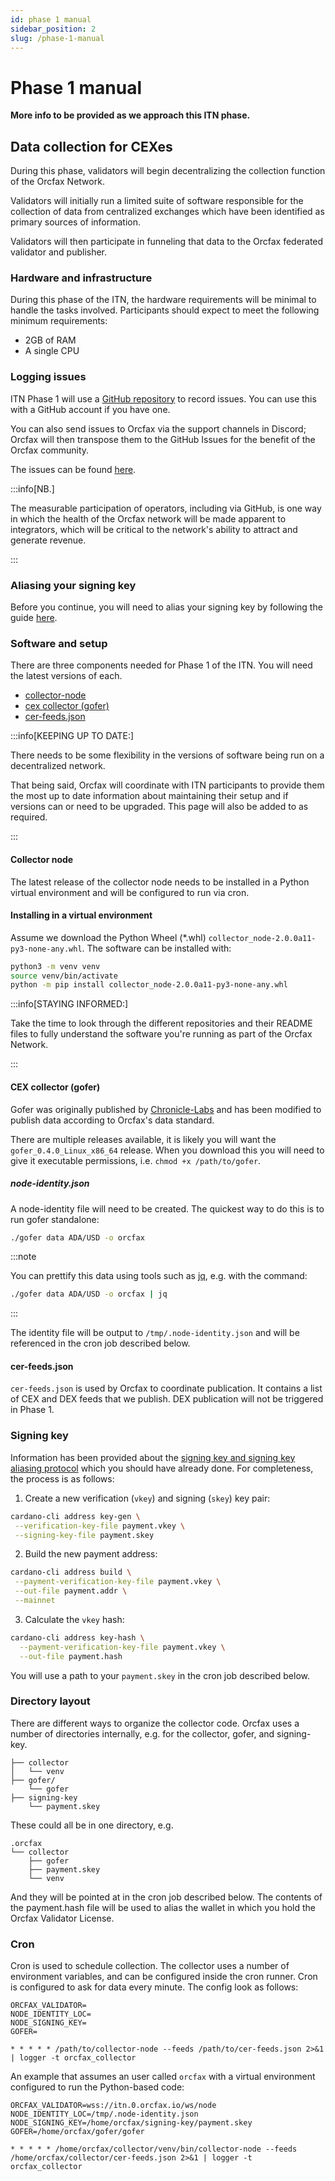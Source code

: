 ```yaml
---
id: phase 1 manual
sidebar_position: 2
slug: /phase-1-manual
---
```


# Phase 1 manual

**More info to be provided as we approach this ITN phase.**

## Data collection for CEXes

During this phase, validators will begin decentralizing the collection function
of the Orcfax Network.

Validators will initially run a limited suite of software responsible for the
collection of data from centralized exchanges which have been identified as
primary sources of information.

Validators will then participate in funneling that data to the Orcfax federated
validator and publisher.

### Hardware and infrastructure

During this phase of the ITN, the hardware requirements will be minimal to
handle the tasks involved. Participants should expect to meet the following
minimum requirements:

-   2GB of RAM
-   A single CPU

### Logging issues

ITN Phase 1 will use a [GitHub repository][issues-0] to record issues. You can
use this with a GitHub account if you have one.

You can also send issues to Orcfax via the support channels in Discord; Orcfax
will then transpose them to the GitHub Issues for the benefit of the Orcfax
community.

The issues can be found [here][issues-1].

[issues-0]: https://github.com/orcfax/ITN-Phase-1/
[issues-1]: https://github.com/orcfax/ITN-Phase-1/issues

:::info[NB.]

The measurable participation of operators, including via GitHub, is one way in
which the health of the Orcfax network will be made apparent to integrators,
which will be critical to the network's ability to attract and generate revenue.

:::

### Aliasing your signing key

Before you continue, you will need to alias your signing key by following the
guide [here][alias-1].

[alias-1]: signing-key-aliasing

### Software and setup

There are three components needed for Phase 1 of the ITN. You will need the
latest versions of each.

-   [collector-node][collector-1]
-   [cex collector (gofer)][collector-2]
-   [cer-feeds.json][collector-3]

:::info[KEEPING UP TO DATE:]

There needs to be some flexibility in the versions of software being run on a
decentralized network.

That being said, Orcfax will coordinate with ITN participants to provide them
the most up to date information about maintaining their setup and if versions
can or need to be upgraded. This page will also be added to as required.

:::

[collector-1]: https://github.com/orcfax/collector-node/releases
[collector-2]: https://github.com/orcfax/oracle-suite/releases
[collector-3]:
    https://raw.githubusercontent.com/orcfax/cer-feeds/refs/tags/2024.10.30.0001/feeds/mainnet/cer-feeds.json

#### Collector node

The latest release of the collector node needs to be installed in a Python
virtual environment and will be configured to run via cron.

#### Installing in a virtual environment

Assume we download the Python Wheel (\*.whl)
`collector_node-2.0.0a11-py3-none-any.whl`. The software can be installed with:

```sh
python3 -m venv venv
source venv/bin/activate
python -m pip install collector_node-2.0.0a11-py3-none-any.whl
```

:::info[STAYING INFORMED:]

Take the time to look through the different repositories and their README files
to fully understand the software you're running as part of the Orcfax Network.

:::

#### CEX collector (gofer)

Gofer was originally published by [Chronicle-Labs][chronicle-1] and has been
modified to publish data according to Orcfax's data standard.

There are multiple releases available, it is likely you will want the
`gofer_0.4.0_Linux_x86_64` release. When you download this you will need to give
it executable permissions, i.e. `chmod +x /path/to/gofer`.

[chronicle-1]: https://chroniclelabs.org/

##### node-identity.json

A node-identity file will need to be created. The quickest way to do this is to
run gofer standalone:

```sh
./gofer data ADA/USD -o orcfax
```

:::note

You can prettify this data using tools such as [jq][jq-1], e.g. with the
command:

```sh
./gofer data ADA/USD -o orcfax | jq
```

:::

[jq-1]: https://jqlang.github.io/jq/

The identity file will be output to `/tmp/.node-identity.json` and will be
referenced in the cron job described below.

#### cer-feeds.json

`cer-feeds.json` is used by Orcfax to coordinate publication. It contains a list
of CEX and DEX feeds that we publish. DEX publication will not be triggered in
Phase 1.

### Signing key

Information has been provided about the [signing key and signing key aliasing
protocol][alias-1] which you should have already done. For completeness, the
process is as follows:

<!--markdownlint-disable-->

1. Create a new verification (`vkey`) and signing (`skey`) key pair:

```sh
cardano-cli address key-gen \
 --verification-key-file payment.vkey \
 --signing-key-file payment.skey
```

2. Build the new payment address:

```sh
cardano-cli address build \
 --payment-verification-key-file payment.vkey \
 --out-file payment.addr \
 --mainnet
```

3. Calculate the `vkey` hash:

```sh
cardano-cli address key-hash \
  --payment-verification-key-file payment.vkey \
  --out-file payment.hash
```

<!--markdownlint-enable-->

You will use a path to your `payment.skey` in the cron job described below.

### Directory layout

There are different ways to organize the collector code. Orcfax uses a number of
directories internally, e.g. for the collector, gofer, and signing-key.

```text
├── collector
│   └── venv
├── gofer/
    └── gofer
├── signing-key
    └── payment.skey
```

These could all be in one directory, e.g.

```text
.orcfax
└── collector
    ├── gofer
    ├── payment.skey
    └── venv
```

And they will be pointed at in the cron job described below. The contents of the
payment.hash file will be used to alias the wallet in which you hold the Orcfax
Validator License.

### Cron

Cron is used to schedule collection. The collector uses a number of environment
variables, and can be configured inside the cron runner. Cron is configured to
ask for data every minute. The config look as follows:

<!--markdownlint-disable-->

```cron
ORCFAX_VALIDATOR=
NODE_IDENTITY_LOC=
NODE_SIGNING_KEY=
GOFER=

* * * * * /path/to/collector-node --feeds /path/to/cer-feeds.json 2>&1 | logger -t orcfax_collector
```

An example that assumes an user called `orcfax` with a virtual environment
configured to run the Python-based code:

```cron
ORCFAX_VALIDATOR=wss://itn.0.orcfax.io/ws/node
NODE_IDENTITY_LOC=/tmp/.node-identity.json
NODE_SIGNING_KEY=/home/orcfax/signing-key/payment.skey
GOFER=/home/orcfax/gofer/gofer

* * * * * /home/orcfax/collector/venv/bin/collector-node --feeds /home/orcfax/collector/cer-feeds.json 2>&1 | logger -t orcfax_collector
```

<!--markdownlint-enable-->
